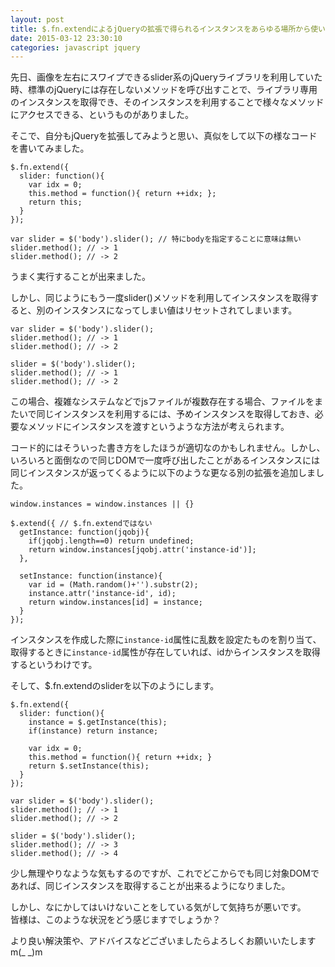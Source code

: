 ```yaml
---
layout: post
title: $.fn.extendによるjQueryの拡張で得られるインスタンスをあらゆる場所から使いまわすには？
date: 2015-03-12 23:30:10
categories: javascript jquery
---
```

<p>先日、画像を左右にスワイプできるslider系のjQueryライブラリを利用していた時、標準のjQueryには存在しないメソッドを呼び出すことで、ライブラリ専用のインスタンスを取得でき、そのインスタンスを利用することで様々なメソッドにアクセスできる、というものがありました。</p>

<p>そこで、自分もjQueryを拡張してみようと思い、真似をして以下の様なコードを書いてみました。</p>

<pre><code>$.fn.extend({
  slider: function(){
    var idx = 0;
    this.method = function(){ return ++idx; };
    return this;
  }
});

var slider = $('body').slider(); // 特にbodyを指定することに意味は無い
slider.method(); // -&gt; 1
slider.method(); // -&gt; 2
</code></pre>

<p>うまく実行することが出来ました。</p>

<p>しかし、同じようにもう一度slider()メソッドを利用してインスタンスを取得すると、別のインスタンスになってしまい値はリセットされてしまいます。</p>

<pre><code>var slider = $('body').slider();
slider.method(); // -&gt; 1
slider.method(); // -&gt; 2

slider = $('body').slider();
slider.method(); // -&gt; 1
slider.method(); // -&gt; 2
</code></pre>

<p>この場合、複雑なシステムなどでjsファイルが複数存在する場合、ファイルをまたいで同じインスタンスを利用するには、予めインスタンスを取得しておき、必要なメソッドにインスタンスを渡すというような方法が考えられます。</p>

<p>コード的にはそういった書き方をしたほうが適切なのかもしれません。しかし、いろいろと面倒なので同じDOMで一度呼び出したことがあるインスタンスには同じインスタンスが返ってくるように以下のような更なる別の拡張を追加しました。</p>

<pre><code>window.instances = window.instances || {}

$.extend({ // $.fn.extendではない
  getInstance: function(jqobj){
    if(jqobj.length==0) return undefined;
    return window.instances[jqobj.attr('instance-id')];
  },

  setInstance: function(instance){
    var id = (Math.random()+'').substr(2);
    instance.attr('instance-id', id);
    return window.instances[id] = instance;
  }
});
</code></pre>

<p>インスタンスを作成した際に<code>instance-id</code>属性に乱数を設定たものを割り当て、取得するときに<code>instance-id</code>属性が存在していれば、idからインスタンスを取得するというわけです。</p>

<p>そして、$.fn.extendのsliderを以下のようにします。</p>

<pre><code>$.fn.extend({
  slider: function(){
    instance = $.getInstance(this);
    if(instance) return instance;

    var idx = 0;
    this.method = function(){ return ++idx; }
    return $.setInstance(this);
  }
});

var slider = $('body').slider();
slider.method(); // -&gt; 1
slider.method(); // -&gt; 2

slider = $('body').slider();
slider.method(); // -&gt; 3
slider.method(); // -&gt; 4
</code></pre>

<p>少し無理やりなような気もするのですが、これでどこからでも同じ対象DOMであれば、同じインスタンスを取得することが出来るようになりました。</p>

<p>しかし、なにかしてはいけないことをしている気がして気持ちが悪いです。<br>
皆様は、このような状況をどう感じますでしょうか？</p>

<p>より良い解決策や、アドバイスなどございましたらよろしくお願いいたしますm(_ _)m</p>
